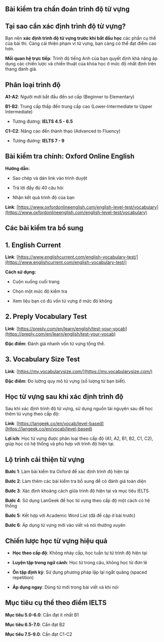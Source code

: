 ## Bài kiểm tra chẩn đoán trình độ từ vựng

## Tại sao cần xác định trình độ từ vựng?

Bạn nên **xác định trình độ từ vựng trước khi bắt đầu học** các phần cụ thể của bài thi. Càng cải thiện phạm vi từ vựng, bạn càng có thể đạt điểm cao hơn.

**Mối quan hệ trực tiếp**: Trình độ tiếng Anh của bạn quyết định khả năng áp dụng các chiến lược và chiến thuật của khóa học ở mức độ nhất định trên thang đánh giá.

## Phân loại trình độ

**A1-A2**: Người mới bắt đầu đến sơ cấp (Beginner to Elementary)

**B1-B2**: Trung cấp thấp đến trung cấp cao (Lower-Intermediate to Upper Intermediate)

- Tương đương: **IELTS 4.5 - 6.5**
    

**C1-C2**: Nâng cao đến thành thạo (Advanced to Fluency)

- Tương đương: **IELTS 7 - 9**
    

## Bài kiểm tra chính: Oxford Online English

**Hướng dẫn:**

- Sao chép và dán link vào trình duyệt
    
- Trả lời đầy đủ 40 câu hỏi
    
- Nhận kết quả trình độ của bạn
    

**Link**: [https://www.oxfordonlineenglish.com/english-level-test/vocabulary](https://www.oxfordonlineenglish.com/english-level-test/vocabulary)

## Các bài kiểm tra bổ sung

## 1. English Current

**Link**: [https://www.englishcurrent.com/english-vocabulary-test/](https://www.englishcurrent.com/english-vocabulary-test/)

**Cách sử dụng:**

- Cuộn xuống cuối trang
    
- Chọn một mức độ kiểm tra
    
- Xem liệu bạn có đủ vốn từ vựng ở mức đó không
    

## 2. Preply Vocabulary Test

**Link**: [https://preply.com/en/learn/english/test-your-vocab](https://preply.com/en/learn/english/test-your-vocab)

**Đặc điểm**: Đánh giá nhanh vốn từ vựng tổng thể.

## 3. Vocabulary Size Test

**Link**: [https://my.vocabularysize.com/](https://my.vocabularysize.com/)

**Đặc điểm**: Đo lường quy mô từ vựng (số lượng từ bạn biết).

## Học từ vựng sau khi xác định trình độ

Sau khi xác định trình độ từ vựng, sử dụng nguồn tài nguyên sau để học thêm từ vựng theo cấp độ:

**Link**: [https://langeek.co/en/vocab/level-based](https://langeek.co/en/vocab/level-based)

**Lợi ích**: Học từ vựng được phân loại theo cấp độ (A1, A2, B1, B2, C1, C2), giúp học có hệ thống và phù hợp với trình độ hiện tại.

## Lộ trình cải thiện từ vựng

**Bước 1**: Làm bài kiểm tra Oxford để xác định trình độ hiện tại

**Bước 2**: Làm thêm các bài kiểm tra bổ sung để có đánh giá toàn diện

**Bước 3**: Xác định khoảng cách giữa trình độ hiện tại và mục tiêu IELTS

**Bước 4**: Sử dụng LanGeek để học từ vựng theo cấp độ một cách có hệ thống

**Bước 5**: Kết hợp với Academic Word List (đã đề cập ở bài trước)

**Bước 6**: Áp dụng từ vựng mới vào viết và nói thường xuyên

## Chiến lược học từ vựng hiệu quả

- **Học theo cấp độ**: Không nhảy cấp, học tuần tự từ trình độ hiện tại
    
- **Luyện tập trong ngữ cảnh**: Học từ trong câu, không học từ đơn lẻ
    
- **Ôn tập định kỳ**: Sử dụng phương pháp lặp lại ngắt quãng (spaced repetition)
    
- **Áp dụng ngay**: Dùng từ mới trong bài viết và khi nói
    

## Mục tiêu cụ thể theo điểm IELTS

**Mục tiêu 5.0-6.0**: Cần đạt ít nhất B1

**Mục tiêu 6.5-7.0**: Cần đạt B2

**Mục tiêu 7.5-9.0**: Cần đạt C1-C2